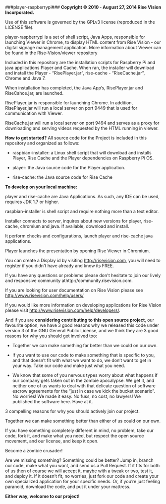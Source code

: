 ﻿###player-raspberrypi###
**Copyright © 2010 - August 27, 2014 Rise Vision Incorporated.**

Use of this software is governed by the GPLv3 license (reproduced in the LICENSE file).

player-raspberrypi is a set of shell script, Java Apps, responsible for launching Viewer in Chrome, to display HTML content from Rise Vision - our digital signage management application. More information about Viewer can be found in the Rise-Vision/viewer repository

Included in this repository are the installation scripts for Raspberry Pi and java applications Player and Cache. When ran, the installer will download and install the Player - “RisePlayer.jar”, rise-cache - “RiseCache.jar”, Chrome and Java 7. 


When installation has completed, the Java App’s, RisePlayer.jar and RiseCahce.jar, are launched. 

RisePlayer.jar is responsible for launching Chrome. In addition, RisePlayer.jar will run a local server on port 9449 that is used for communication with Viewer.

RiseCache.jar will run a local server on port 9494 and serves as a proxy for downloading and serving videos requested by the HTML running in viewer.

**How to get started?** 
All source code for the Project is included in this repository and organized as follows:

 * raspbian-installer: a Linux shell script that will download and installs Player, Rise Cache and the Player dependencies on Raspberry Pi OS. 

 * player: the Java source code for the Player application.

 * rise-cache: the Java source code for Rise Cache


**To develop on your local machine:**

player and rise-cache are Java Applications. As such, any IDE can be used, requires JDK 1.7  or higher.


raspbian-installer is shell script and require nothing more than a text editor. 

Installer connects to server, inquires about new versions for player, rise-cache, chromium and java. If available, download and install. 

It perform checks and configurations, launch player and rise-cache java applications.

Player launches the presentation by opening Rise Viewer in Chromium.



You can create a Display id by visiting http://risevision.com, you will need to register if you didn't have already and know its FREE.

If you have any questions or problems please don't hesitate to join our lively and responsive community athttp://community.risevision.com.


If you are looking for user documentation on Rise Vision please see http://www.risevision.com/help/users/


If you would like more information on developing applications for Rise Vision please visit http://www.risevision.com/help/developers/.


And if you are **considering contributing to this open source project**, our favourite option, we have 3 good reasons why we released this code under version 3 of the GNU General Public License, and we think they are 3 good reasons for why you should get involved too:

* Together we can make something far better than we could on our own.

* If you want to use our code to make something that is specific to you, and that doesn’t fit with what we want to do, we don’t want to get in your way. Take our code and make just what you need.

* We know that some of you nervous types worry about what happens if our company gets taken out in the zombie apocalypse. We get it, and neither one of us wants to deal with that delicate question of software escrow agreements for the “just in case we kick the bucket scenario”. No worries! We made it easy. No fuss, no cost, no lawyers! We published the software here. Have at it.


3 compelling reasons for why you should actively join our project.

Together we can make something better than either of us could on our own.

If you have something completely different in mind, no problem, take our code, fork it, and make what you need, but respect the open source movement, and our license, and keep it open.


Become a zombie crusader!


Are we missing something? Something could be better? Jump in, branch our code, make what you want, and send us a Pull Request. If it fits for both of us then of course we will accept it, maybe with a tweak or two, test it, and deploy it. If it doesn’t fit, no worries, just fork our code and create your own specialized application for your specific needs. Or, if you’re just feeling paranoid, download the code, and put it under your mattress.


**Either way, welcome to our project!**

